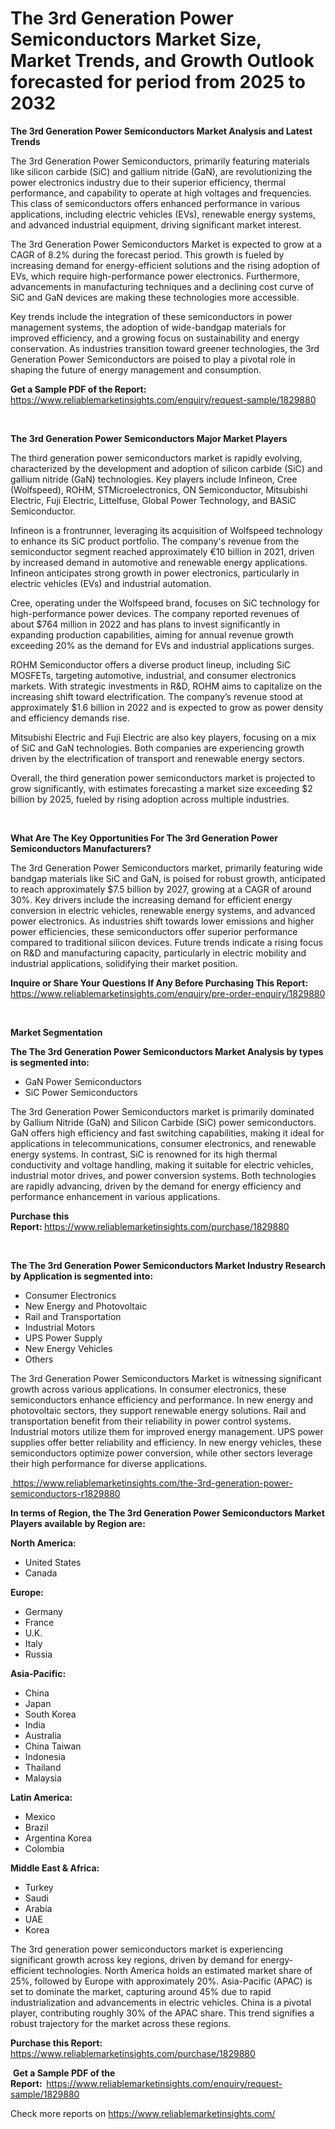 <p><h1>The 3rd Generation Power Semiconductors Market Size, Market Trends, and Growth Outlook forecasted for period from 2025 to 2032</h1></p><p><strong>The 3rd Generation Power Semiconductors Market Analysis and Latest Trends</strong></p>
<p><p>The 3rd Generation Power Semiconductors, primarily featuring materials like silicon carbide (SiC) and gallium nitride (GaN), are revolutionizing the power electronics industry due to their superior efficiency, thermal performance, and capability to operate at high voltages and frequencies. This class of semiconductors offers enhanced performance in various applications, including electric vehicles (EVs), renewable energy systems, and advanced industrial equipment, driving significant market interest.</p><p>The 3rd Generation Power Semiconductors Market is expected to grow at a CAGR of 8.2% during the forecast period. This growth is fueled by increasing demand for energy-efficient solutions and the rising adoption of EVs, which require high-performance power electronics. Furthermore, advancements in manufacturing techniques and a declining cost curve of SiC and GaN devices are making these technologies more accessible. </p><p>Key trends include the integration of these semiconductors in power management systems, the adoption of wide-bandgap materials for improved efficiency, and a growing focus on sustainability and energy conservation. As industries transition toward greener technologies, the 3rd Generation Power Semiconductors are poised to play a pivotal role in shaping the future of energy management and consumption.</p></p>
<p><strong>Get a Sample PDF of the Report:&nbsp;</strong> <a href="https://www.reliablemarketinsights.com/enquiry/request-sample/1829880?utm_campaign=3507&utm_medium=2&utm_source=Github&utm_content=ia&utm_term=06042025&utm_id=the-3rd-generation-power-semiconductors">https://www.reliablemarketinsights.com/enquiry/request-sample/1829880</a></p>
<p>&nbsp;</p>
<p><strong>The 3rd Generation Power Semiconductors Major Market Players</strong></p>
<p><p>The third generation power semiconductors market is rapidly evolving, characterized by the development and adoption of silicon carbide (SiC) and gallium nitride (GaN) technologies. Key players include Infineon, Cree (Wolfspeed), ROHM, STMicroelectronics, ON Semiconductor, Mitsubishi Electric, Fuji Electric, Littelfuse, Global Power Technology, and BASiC Semiconductor.</p><p>Infineon is a frontrunner, leveraging its acquisition of Wolfspeed technology to enhance its SiC product portfolio. The company's revenue from the semiconductor segment reached approximately €10 billion in 2021, driven by increased demand in automotive and renewable energy applications. Infineon anticipates strong growth in power electronics, particularly in electric vehicles (EVs) and industrial automation.</p><p>Cree, operating under the Wolfspeed brand, focuses on SiC technology for high-performance power devices. The company reported revenues of about $764 million in 2022 and has plans to invest significantly in expanding production capabilities, aiming for annual revenue growth exceeding 20% as the demand for EVs and industrial applications surges.</p><p>ROHM Semiconductor offers a diverse product lineup, including SiC MOSFETs, targeting automotive, industrial, and consumer electronics markets. With strategic investments in R&D, ROHM aims to capitalize on the increasing shift toward electrification. The company’s revenue stood at approximately $1.6 billion in 2022 and is expected to grow as power density and efficiency demands rise.</p><p>Mitsubishi Electric and Fuji Electric are also key players, focusing on a mix of SiC and GaN technologies. Both companies are experiencing growth driven by the electrification of transport and renewable energy sectors.</p><p>Overall, the third generation power semiconductors market is projected to grow significantly, with estimates forecasting a market size exceeding $2 billion by 2025, fueled by rising adoption across multiple industries.</p></p>
<p>&nbsp;</p>
<p><strong>What Are The Key Opportunities For The 3rd Generation Power Semiconductors Manufacturers?</strong></p>
<p><p>The 3rd Generation Power Semiconductors market, primarily featuring wide bandgap materials like SiC and GaN, is poised for robust growth, anticipated to reach approximately $7.5 billion by 2027, growing at a CAGR of around 30%. Key drivers include the increasing demand for efficient energy conversion in electric vehicles, renewable energy systems, and advanced power electronics. As industries shift towards lower emissions and higher power efficiencies, these semiconductors offer superior performance compared to traditional silicon devices. Future trends indicate a rising focus on R&D and manufacturing capacity, particularly in electric mobility and industrial applications, solidifying their market position.</p></p>
<p><strong>Inquire or Share Your Questions If Any Before Purchasing This Report:</strong> <a href="https://www.reliablemarketinsights.com/enquiry/pre-order-enquiry/1829880?utm_campaign=3507&utm_medium=2&utm_source=Github&utm_content=ia&utm_term=06042025&utm_id=the-3rd-generation-power-semiconductors">https://www.reliablemarketinsights.com/enquiry/pre-order-enquiry/1829880</a></p>
<p>&nbsp;</p>
<p><strong>Market Segmentation</strong></p>
<p><strong>The The 3rd Generation Power Semiconductors Market Analysis by types is segmented into:</strong></p>
<p><ul><li>GaN Power Semiconductors</li><li>SiC Power Semiconductors</li></ul></p>
<p><p>The 3rd Generation Power Semiconductors market is primarily dominated by Gallium Nitride (GaN) and Silicon Carbide (SiC) power semiconductors. GaN offers high efficiency and fast switching capabilities, making it ideal for applications in telecommunications, consumer electronics, and renewable energy systems. In contrast, SiC is renowned for its high thermal conductivity and voltage handling, making it suitable for electric vehicles, industrial motor drives, and power conversion systems. Both technologies are rapidly advancing, driven by the demand for energy efficiency and performance enhancement in various applications.</p></p>
<p><strong>Purchase this Report:&nbsp;</strong><a href="https://www.reliablemarketinsights.com/purchase/1829880?utm_campaign=3507&utm_medium=2&utm_source=Github&utm_content=ia&utm_term=06042025&utm_id=the-3rd-generation-power-semiconductors">https://www.reliablemarketinsights.com/purchase/1829880</a></p>
<p>&nbsp;</p>
<p><strong>The The 3rd Generation Power Semiconductors Market Industry Research by Application is segmented into:</strong></p>
<p><ul><li>Consumer Electronics</li><li>New Energy and Photovoltaic</li><li>Rail and Transportation</li><li>Industrial Motors</li><li>UPS Power Supply</li><li>New Energy Vehicles</li><li>Others</li></ul></p>
<p><p>The 3rd Generation Power Semiconductors Market is witnessing significant growth across various applications. In consumer electronics, these semiconductors enhance efficiency and performance. In new energy and photovoltaic sectors, they support renewable energy solutions. Rail and transportation benefit from their reliability in power control systems. Industrial motors utilize them for improved energy management. UPS power supplies offer better reliability and efficiency. In new energy vehicles, these semiconductors optimize power conversion, while other sectors leverage their high performance for diverse applications.</p></p>
<p><a href="https://www.reliablemarketinsights.com/the-3rd-generation-power-semiconductors-r1829880?utm_campaign=3507&utm_medium=2&utm_source=Github&utm_content=ia&utm_term=06042025&utm_id=the-3rd-generation-power-semiconductors">&nbsp;https://www.reliablemarketinsights.com/the-3rd-generation-power-semiconductors-r1829880</a></p>
<p><strong>In terms of Region, the The 3rd Generation Power Semiconductors Market Players available by Region are:</strong></p>
<p>
    <p> <strong> North America: </strong>
        <ul>
            <li>United States</li>
            <li>Canada</li>
        </ul>
        </p> 
    <p> <strong> Europe: </strong>
        <ul>
            <li>Germany</li>
            <li>France</li>
            <li>U.K.</li>
            <li>Italy</li>
            <li>Russia</li>
        </ul>
        </p> 
    <p> <strong> Asia-Pacific: </strong>
        <ul>
            <li>China</li>
            <li>Japan</li>
            <li>South Korea</li>
            <li>India</li>
            <li>Australia</li>
            <li>China Taiwan</li>
            <li>Indonesia</li>
            <li>Thailand</li>
            <li>Malaysia</li>
        </ul>
        </p> 
    <p> <strong> Latin America: </strong>
        <ul>
            <li>Mexico</li>
            <li>Brazil</li>
            <li>Argentina Korea</li>
            <li>Colombia</li>
        </ul>
        </p> 
    <p> <strong> Middle East & Africa: </strong>
        <ul>
            <li>Turkey</li>
            <li>Saudi</li>
            <li>Arabia</li>
            <li>UAE</li>
            <li>Korea</li>
        </ul>
    </p>
    </p>
<p><p>The 3rd generation power semiconductors market is experiencing significant growth across key regions, driven by demand for energy-efficient technologies. North America holds an estimated market share of 25%, followed by Europe with approximately 20%. Asia-Pacific (APAC) is set to dominate the market, capturing around 45% due to rapid industrialization and advancements in electric vehicles. China is a pivotal player, contributing roughly 30% of the APAC share. This trend signifies a robust trajectory for the market across these regions.</p></p>
<p><strong>Purchase this Report: </strong><a href="https://www.reliablemarketinsights.com/purchase/1829880?utm_campaign=3507&utm_medium=2&utm_source=Github&utm_content=ia&utm_term=06042025&utm_id=the-3rd-generation-power-semiconductors">https://www.reliablemarketinsights.com/purchase/1829880</a></p>
<p>&nbsp;<strong>Get a Sample PDF of the Report:&nbsp;&nbsp;</strong><a href="https://www.reliablemarketinsights.com/enquiry/request-sample/1829880?utm_campaign=3507&utm_medium=2&utm_source=Github&utm_content=ia&utm_term=06042025&utm_id=the-3rd-generation-power-semiconductors">https://www.reliablemarketinsights.com/enquiry/request-sample/1829880</a></p>
<p><strong></strong></p>
<p>Check more reports on <a href="https://www.reliablemarketinsights.com/?utm_campaign=3507&utm_medium=2&utm_source=Github&utm_content=ia&utm_term=06042025&utm_id=the-3rd-generation-power-semiconductors">https://www.reliablemarketinsights.com/</a></p>